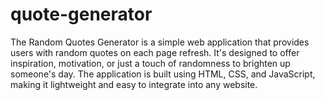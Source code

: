 # quote-generator
The Random Quotes Generator is a simple web application that provides users with random quotes on each page refresh. It's designed to offer inspiration, motivation, or just a touch of randomness to brighten up someone's day. The application is built using HTML, CSS, and JavaScript, making it lightweight and easy to integrate into any website.
